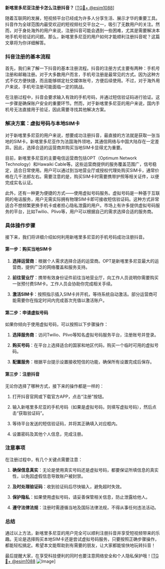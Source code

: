 **新喀里多尼亚注册卡怎么注册抖音？** [[TG💪+ @esim1088](https://t.me/s/esim1088)]

随着互联网的发展，短视频平台已经成为许多人分享生活、展示才华的重要工具。抖音作为全球范围内最受欢迎的短视频社交平台之一，吸引了无数用户的关注。然而，对于身处海外的用户来说，注册抖音可能会遇到一些困难，尤其是需要解决本地手机号验证的问题。那么，新喀里多尼亚的用户如何才能顺利注册抖音呢？这篇文章将为你详细解答。

### 抖音注册的基本流程

首先，我们来了解一下抖音的基本注册流程。抖音的注册方式主要有两种：手机号注册和邮箱注册。对于大多数用户而言，手机号注册是最常见的方式。因为这种方式不仅方便快捷，而且能够绑定社交媒体账号，方便后续使用。不过，对于海外用户来说，手机号注册可能面临一定的挑战。

在注册过程中，抖音会要求输入有效的手机号码，并通过短信验证码进行验证。这一步骤是确保账户安全的重要环节。然而，对于新喀里多尼亚的用户来说，国内手机号无法直接用于验证，因此需要寻找其他解决方案。

### 解决方案：虚拟号码与本地SIM卡

对于新喀里多尼亚的用户来说，想要成功注册抖音，最直接的方法就是获取一张当地的SIM卡。新喀里多尼亚作为法国海外领地，其通信网络与中国大陆存在一定差异。因此，选择合适的运营商并购买当地SIM卡显得尤为重要。

目前，新喀里多尼亚的主要电信运营商包括OPT（Optimum Network Technology）和Hawaiki Cable等。这些运营商提供的服务覆盖范围广，信号稳定，适合日常使用。用户可以通过到当地营业厅或授权代理处购买SIM卡，通常价格在几千法郎左右。需要注意的是，购买SIM卡时需要携带护照等相关证件，以便完成实名认证。

此外，还有一种更为便捷的方式——使用虚拟号码服务。虚拟号码是一种基于互联网的电话服务，用户无需实际拥有物理SIM卡即可接收短信验证码。这种方式非常适合不想频繁更换手机卡或者担心隐私泄露的用户。市场上有许多提供虚拟号码服务的平台，比如Twilio、Plivo等，用户可以根据自己的需求选择合适的服务商。

### 具体操作步骤

接下来，我们将详细介绍如何利用新喀里多尼亚的手机号码成功注册抖音。

#### 第一步：购买当地SIM卡

1. **选择运营商**：根据个人需求选择合适的运营商。OPT是新喀里多尼亚最大的运营商，提供广泛的网络覆盖和服务支持。
   
2. **前往营业厅**：携带有效身份证件前往当地营业厅，向工作人员说明你需要购买一张预付费SIM卡。工作人员会协助你完成相关手续。

3. **激活SIM卡**：按照指示插入SIM卡并开机，等待系统自动激活。部分运营商可能需要你在指定时间内完成首次充值以激活账户。

#### 第二步：申请虚拟号码

如果你倾向于使用虚拟号码，可以按照以下步骤操作：

1. **选择服务商**：访问Twilio、Plivo等知名虚拟号码服务平台，注册账号并登录。

2. **购买号码**：在平台上选择适合的国家和地区代码，购买一个临时可用的虚拟号码。

3. **配置服务**：根据平台提示设置接收短信的功能，确保所有设置完成后保存。

#### 第三步：注册抖音

无论你选择了哪种方式，接下来的操作都是一样的：

1. 打开抖音官网或下载官方APP，点击“注册”按钮。

2. 输入新喀里多尼亚的手机号码（如果是虚拟号码，则填写虚拟号码），然后点击“获取验证码”。

3. 等待平台发送的短信验证码，并将其正确填入对应框内。

4. 设置密码及其他个人信息，完成注册。

### 注意事项

在注册过程中，有几个关键点需要注意：

1. **确保信息真实**：无论是使用真实号码还是虚拟号码，都要保证所填信息的真实性，以免因虚假信息导致账户被封禁。

2. **及时处理验证码**：收到验证码后尽快输入，避免超时失效。

3. **保护隐私**：如果使用虚拟号码，请妥善保管相关信息，防止泄露给他人。

4. **遵守法律法规**：注册时需遵循当地及国际法律法规，不得从事任何违法活动。

### 总结

通过以上方法，新喀里多尼亚的用户完全可以顺利注册抖音并享受短视频带来的乐趣。无论是选择购买本地SIM卡还是尝试虚拟号码服务，只要按照正确步骤操作，都能轻松搞定。希望本文能帮助到有需要的朋友，让大家都能愉快地玩转抖音！

最后提醒大家，在享受科技便利的同时也要注意网络安全和个人隐私保护哦！[[TG💪+ @esim1088](https://t.me/s/esim1088) ![Image](https://i.postimg.cc/4NQfJmqS/Snipaste-2025-05-13-00-14-12.png)]
